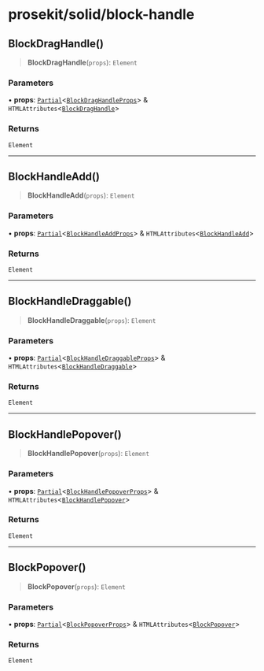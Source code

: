 # prosekit/solid/block-handle

<a id="BlockDragHandle" name="BlockDragHandle"></a>

## BlockDragHandle()

> **BlockDragHandle**(`props`): `Element`

### Parameters

• **props**: [`Partial`](https://www.typescriptlang.org/docs/handbook/utility-types.html#partialtype)\<[`BlockDragHandleProps`](../web/block-handle.md#BlockDragHandleProps)\> & `HTMLAttributes`\<[`BlockDragHandle`](../lit/block-handle.md#BlockDragHandle)\>

### Returns

`Element`

***

<a id="BlockHandleAdd" name="BlockHandleAdd"></a>

## BlockHandleAdd()

> **BlockHandleAdd**(`props`): `Element`

### Parameters

• **props**: [`Partial`](https://www.typescriptlang.org/docs/handbook/utility-types.html#partialtype)\<[`BlockHandleAddProps`](../web/block-handle.md#BlockHandleAddProps)\> & `HTMLAttributes`\<[`BlockHandleAdd`](../lit/block-handle.md#BlockHandleAdd)\>

### Returns

`Element`

***

<a id="BlockHandleDraggable" name="BlockHandleDraggable"></a>

## BlockHandleDraggable()

> **BlockHandleDraggable**(`props`): `Element`

### Parameters

• **props**: [`Partial`](https://www.typescriptlang.org/docs/handbook/utility-types.html#partialtype)\<[`BlockHandleDraggableProps`](../web/block-handle.md#BlockHandleDraggableProps)\> & `HTMLAttributes`\<[`BlockHandleDraggable`](../lit/block-handle.md#BlockHandleDraggable)\>

### Returns

`Element`

***

<a id="BlockHandlePopover" name="BlockHandlePopover"></a>

## BlockHandlePopover()

> **BlockHandlePopover**(`props`): `Element`

### Parameters

• **props**: [`Partial`](https://www.typescriptlang.org/docs/handbook/utility-types.html#partialtype)\<[`BlockHandlePopoverProps`](../web/block-handle.md#BlockHandlePopoverProps)\> & `HTMLAttributes`\<[`BlockHandlePopover`](../lit/block-handle.md#BlockHandlePopover)\>

### Returns

`Element`

***

<a id="BlockPopover" name="BlockPopover"></a>

## BlockPopover()

> **BlockPopover**(`props`): `Element`

### Parameters

• **props**: [`Partial`](https://www.typescriptlang.org/docs/handbook/utility-types.html#partialtype)\<[`BlockPopoverProps`](../web/block-handle.md#BlockPopoverProps)\> & `HTMLAttributes`\<[`BlockPopover`](../lit/block-handle.md#BlockPopover)\>

### Returns

`Element`
